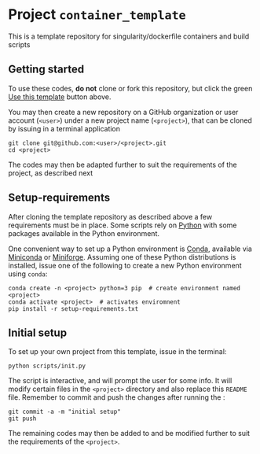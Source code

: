 # Project ``container_template``

This is a template repository for singularity/dockerfile containers and build scripts

## Getting started

To use these codes, **do not** clone or fork this repository, but click the green 
[Use this template](https://github.com/espenhgn/container_template/generate)
button above.

You may then create a new repository on a GitHub organization or user account (`<user>`) under a new project name (`<project>`), 
that can be cloned by issuing in a terminal application

```{bash}
git clone git@github.com:<user>/<project>.git
cd <project>
```

The codes may then be adapted further to suit the requirements of the project, as described next

## Setup-requirements

After cloning the template repository as described above a few requirements must be in place.
Some scripts rely on [Python](https://www.python.org) with some packages available in the Python environment.

One convenient way to set up a Python environment is [Conda](https://docs.conda.io/en/latest/), available via [Miniconda](https://docs.conda.io/en/latest/miniconda.html) or [Miniforge](https://github.com/conda-forge/miniforge). 
Assuming one of these Python distributions is installed, issue one of the following to create a new Python environment using `conda`:

```{bash}
conda create -n <project> python=3 pip  # create environment named <project>
conda activate <project>  # activates enviromnent
pip install -r setup-requirements.txt
```

## Initial setup

To set up your own project from this template, issue in the terminal:
```{bash}
python scripts/init.py
```

The script is interactive, and will prompt the user for some info. 
It will modify certain files in the `<project>` directory and also replace this `README` file.
Remember to commit and push the changes after running the :
```{bash}
git commit -a -m "initial setup"
git push
```

The remaining codes may then be added to and be modified further to suit the requirements of the `<project>`.
